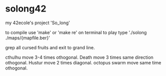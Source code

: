 # solong42
my 42ecole's project 'So_long'

to compile use 'make' or 'make re' on terminal
to play type './solong ./maps/{mapfile.ber}'

grep all cursed fruits and exit to grand line.

cthulhu move 3-4 times othogonal.
Death move 3 times same direction othogonal.
Hustur move 2 times diagonal.
octopus swarm move same time othogonal.
